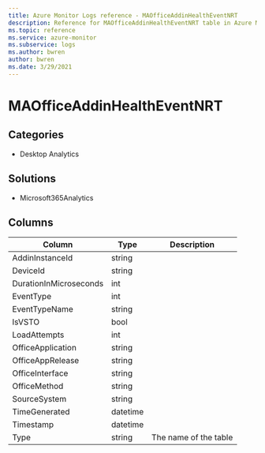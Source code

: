 ```yaml
---
title: Azure Monitor Logs reference - MAOfficeAddinHealthEventNRT
description: Reference for MAOfficeAddinHealthEventNRT table in Azure Monitor Logs.
ms.topic: reference
ms.service: azure-monitor
ms.subservice: logs
ms.author: bwren
author: bwren
ms.date: 3/29/2021
---
```


# MAOfficeAddinHealthEventNRT

 

## Categories

- Desktop Analytics
## Solutions

- Microsoft365Analytics




## Columns

|Column|Type|Description|
|---|---|---|
|AddinInstanceId|string||
|DeviceId|string||
|DurationInMicroseconds|int||
|EventType|int||
|EventTypeName|string||
|IsVSTO|bool||
|LoadAttempts|int||
|OfficeApplication|string||
|OfficeAppRelease|string||
|OfficeInterface|string||
|OfficeMethod|string||
|SourceSystem|string||
|TimeGenerated|datetime||
|Timestamp|datetime||
|Type|string|The name of the table|
